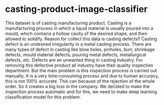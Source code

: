 # casting-product-image-classifier
This dataset is of casting manufacturing product. Casting is a manufacturing process in which a liquid material is usually poured into a mould, which contains a hollow cavity of the desired shape, and then allowed to solidify. Reason for collect this data is casting defects!! Casting defect is an undesired irregularity in a metal casting process. There are many types of defect in casting like blow holes, pinholes, burr, shrinkage defects, mould material defects, pouring metal defects, metallurgical defects, etc. Defects are an unwanted thing in casting industry. For removing this defective product all industry have their quality inspection department. But the main problem is this inspection process is carried out manually. It is a very time-consuming process and due to human accuracy, this is not 100% accurate. This can because of the rejection of the whole order. So it creates a big loss in the company.  We decided to make the inspection process automatic and for this, we need to make deep learning classification model for this problem.
